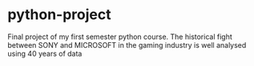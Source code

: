 # python-project
Final project of my first semester python course. The historical fight between SONY and MICROSOFT in the gaming industry is well analysed using 40 years of data
